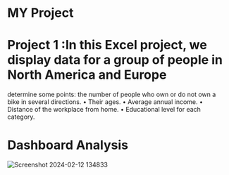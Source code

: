 # MY Project

# Project 1 :In this Excel project, we display data for a group of people in North America and Europe

determine some points: the number of people who own or do not own a bike in several directions.
•	Their ages.
•	Average annual income.
•	Distance of the workplace from home.
•	Educational level for each category.

# Dashboard Analysis
![Screenshot 2024-02-12 134833](https://github.com/momo-saad/Mohamed_Portfolio/assets/133122558/482a95bc-5980-4867-92a0-2a0e04ce0e51)
